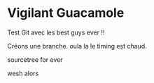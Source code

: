 # Vigilant Guacamole

Test Git avec les best guys ever !!

Créons une branche.
oula la le timing est chaud.

sourcetree for ever

wesh alors
